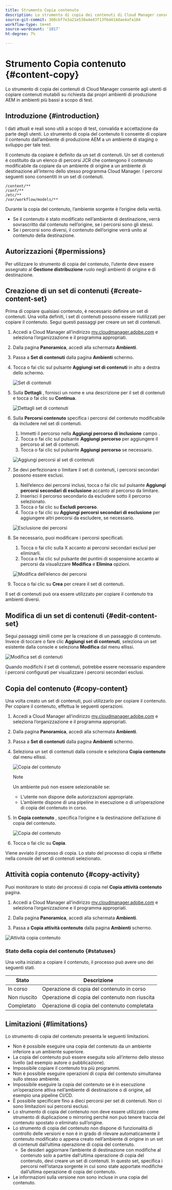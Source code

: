 ```yaml
---
title: Strumento Copia contenuto
description: Lo strumento di copia dei contenuti di Cloud Manager consente agli utenti di copiare contenuti mutabili su richiesta dai propri ambienti di produzione AEM in ambienti più bassi a scopo di test.
source-git-commit: 360cbf7e3a21e530a4e43f13f6d414dae4afa104
workflow-type: tm+mt
source-wordcount: '1017'
ht-degree: 7%

---
```



# Strumento Copia contenuto {#content-copy}

Lo strumento di copia dei contenuti di Cloud Manager consente agli utenti di copiare contenuti mutabili su richiesta dai propri ambienti di produzione AEM in ambienti più bassi a scopo di test.

## Introduzione {#introduction}

I dati attuali e reali sono utili a scopo di test, convalida e accettazione da parte degli utenti. Lo strumento di copia del contenuto ti consente di copiare il contenuto dall’ambiente di produzione AEM a un ambiente di staging o sviluppo per tale test.

Il contenuto da copiare è definito da un set di contenuti. Un set di contenuti è costituito da un elenco di percorsi JCR che contengono il contenuto modificabile da copiare da un ambiente di origine a un ambiente di destinazione all’interno dello stesso programma Cloud Manager. I percorsi seguenti sono consentiti in un set di contenuti.

```text
/content/**
/conf/**
/etc/**
/var/workflow/models/**
```

Durante la copia del contenuto, l’ambiente sorgente è l’origine della verità.

* Se il contenuto è stato modificato nell’ambiente di destinazione, verrà sovrascritto dal contenuto nell’origine, se i percorsi sono gli stessi.
* Se i percorsi sono diversi, il contenuto dell’origine verrà unito al contenuto della destinazione.

## Autorizzazioni {#permissions}

Per utilizzare lo strumento di copia del contenuto, l’utente deve essere assegnato al **Gestione distribuzione** ruolo negli ambienti di origine e di destinazione.

## Creazione di un set di contenuti {#create-content-set}

Prima di copiare qualsiasi contenuto, è necessario definire un set di contenuti. Una volta definiti, i set di contenuti possono essere riutilizzati per copiare il contenuto. Segui questi passaggi per creare un set di contenuti.

1. Accedi a Cloud Manager all’indirizzo [my.cloudmanager.adobe.com](https://my.cloudmanager.adobe.com/) e seleziona l’organizzazione e il programma appropriati.

1. Dalla pagina **Panoramica**, accedi alla schermata **Ambienti**.

1. Passa a **Set di contenuti** dalla pagina **Ambienti** schermo.

1. Tocca o fai clic sul pulsante **Aggiungi set di contenuti** in alto a destra dello schermo.

   ![Set di contenuti](/help/assets/content-sets.png)

1. Sulla **Dettagli** , fornisci un nome e una descrizione per il set di contenuti e tocca o fai clic su **Continua**.

   ![Dettagli set di contenuti](/help/assets/add-content-set-details.png)

1. Sulla **Percorsi contenuto** specifica i percorsi del contenuto modificabile da includere nel set di contenuti.

   1. Immetti il percorso nella **Aggiungi percorso di inclusione** campo .
   1. Tocca o fai clic sul pulsante **Aggiungi percorso** per aggiungere il percorso al set di contenuti.
   1. Tocca o fai clic sul pulsante **Aggiungi percorso** se necessario.

   ![Aggiungi percorsi al set di contenuti](/help/assets/add-content-set-paths.png)

1. Se devi perfezionare o limitare il set di contenuti, i percorsi secondari possono essere esclusi.

   1. Nell’elenco dei percorsi inclusi, tocca o fai clic sul pulsante **Aggiungi percorsi secondari di esclusione** accanto al percorso da limitare.
   1. Inserisci il percorso secondario da escludere sotto il percorso selezionato.
   1. Tocca o fai clic su **Escludi percorso**.
   1. Tocca o fai clic su **Aggiungi percorsi secondari di esclusione** per aggiungere altri percorsi da escludere, se necessario.

   ![Esclusione dei percorsi](/help/assets/add-content-set-paths-excluded.png)

1. Se necessario, puoi modificare i percorsi specificati.

   1. Tocca o fai clic sulla X accanto ai percorsi secondari esclusi per eliminarli.
   1. Tocca o fai clic sul pulsante dei puntini di sospensione accanto ai percorsi da visualizzare **Modifica** e **Elimina** opzioni.

   ![Modifica dell’elenco dei percorsi](/help/assets/add-content-set-excluded-paths.png)

1. Tocca o fai clic su **Crea** per creare il set di contenuti.

Il set di contenuti può ora essere utilizzato per copiare il contenuto tra ambienti diversi.

## Modifica di un set di contenuti {#edit-content-set}

Segui passaggi simili come per la creazione di un passaggio di contenuto. Invece di toccare o fare clic **Aggiungi set di contenuti**, seleziona un set esistente dalla console e seleziona **Modifica** dal menu ellissi.

![Modifica set di contenuti](/help/assets/edit-content-set.png)

Quando modifichi il set di contenuti, potrebbe essere necessario espandere i percorsi configurati per visualizzare i percorsi secondari esclusi.

## Copia del contenuto {#copy-content}

Una volta creato un set di contenuti, puoi utilizzarlo per copiare il contenuto. Per copiare il contenuto, effettua le seguenti operazioni.

1. Accedi a Cloud Manager all’indirizzo [my.cloudmanager.adobe.com](https://my.cloudmanager.adobe.com/) e seleziona l’organizzazione e il programma appropriati.

1. Dalla pagina **Panoramica**, accedi alla schermata **Ambienti**.

1. Passa a **Set di contenuti** dalla pagina **Ambienti** schermo.

1. Seleziona un set di contenuti dalla console e seleziona **Copia contenuto** dal menu ellissi.

   ![Copia del contenuto](/help/assets/copy-content.png)

   >[!NOTE]
   >
   >Un ambiente può non essere selezionabile se:
   >
   >* L&#39;utente non dispone delle autorizzazioni appropriate.
   >* L’ambiente dispone di una pipeline in esecuzione o di un’operazione di copia del contenuto in corso.


1. In **Copia contenuto** , specifica l’origine e la destinazione dell’azione di copia del contenuto.

   ![Copia del contenuto](/help/assets/copying-content.png)

1. Tocca o fai clic su **Copia**.

Viene avviato il processo di copia. Lo stato del processo di copia si riflette nella console del set di contenuti selezionato.

## Attività copia contenuto {#copy-activity}

Puoi monitorare lo stato dei processi di copia nel **Copia attività contenuto** pagina.

1. Accedi a Cloud Manager all’indirizzo [my.cloudmanager.adobe.com](https://my.cloudmanager.adobe.com/) e seleziona l’organizzazione e il programma appropriati.

1. Dalla pagina **Panoramica**, accedi alla schermata **Ambienti**.

1. Passa a **Copia attività contenuto** dalla pagina **Ambienti** schermo.

![Attività copia contenuto](/help/assets/copy-content-activity.png)

### Stato della copia del contenuto {#statuses}

Una volta iniziato a copiare il contenuto, il processo può avere uno dei seguenti stati.

| Stato | Descrizione |
|---|---|
| In corso | Operazione di copia del contenuto in corso |
| Non riuscito | Operazione di copia del contenuto non riuscita |
| Completato | Operazione di copia del contenuto completata |

## Limitazioni {#limitations}

Lo strumento di copia del contenuto presenta le seguenti limitazioni.

* Non è possibile eseguire una copia del contenuto da un ambiente inferiore a un ambiente superiore.
* La copia del contenuto può essere eseguita solo all’interno dello stesso livello (ad esempio autore o pubblicazione).
* Impossibile copiare il contenuto tra più programmi.
* Non è possibile eseguire operazioni di copia del contenuto simultanea sullo stesso ambiente.
* Impossibile eseguire la copia del contenuto se è in esecuzione un’operazione attiva nell’ambiente di destinazione o di origine, ad esempio una pipeline CI/CD.
* È possibile specificare fino a dieci percorsi per set di contenuti. Non ci sono limitazioni sui percorsi esclusi.
* Lo strumento di copia del contenuto non deve essere utilizzato come strumento di duplicazione o mirroring perché non può tenere traccia del contenuto spostato o eliminato sull’origine.
* Lo strumento di copia del contenuto non dispone di funzionalità di controllo delle versioni e non è in grado di rilevare automaticamente il contenuto modificato o appena creato nell’ambiente di origine in un set di contenuti dall’ultima operazione di copia del contenuto.
   * Se desideri aggiornare l’ambiente di destinazione con modifiche al contenuto solo a partire dall’ultima operazione di copia del contenuto, devi creare un set di contenuti. In questo set, specifica i percorsi nell’istanza sorgente in cui sono state apportate modifiche dall’ultima operazione di copia del contenuto.
* Le informazioni sulla versione non sono incluse in una copia del contenuto.
